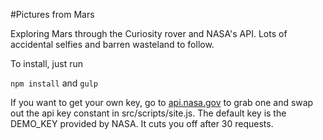 #Pictures from Mars

Exploring Mars through the Curiosity rover and NASA's API.  Lots of accidental selfies and barren wasteland to follow.

To install, just run

`npm install` and `gulp`

If you want to get your own key, go to [api.nasa.gov](api.nasa.gov) to grab one and swap out the api key constant in src/scripts/site.js.  The default key is the DEMO_KEY provided by NASA.  It cuts you off after 30 requests.
